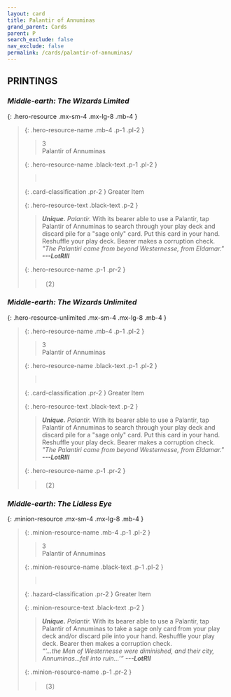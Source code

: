 ```yaml
---
layout: card
title: Palantir of Annuminas
grand_parent: Cards
parent: P
search_exclude: false
nav_exclude: false
permalink: /cards/palantir-of-annuminas/
---
```


## PRINTINGS


### _Middle-earth: The Wizards Limited_

{: .hero-resource .mx-sm-4 .mx-lg-8 .mb-4 }
> {: .hero-resource-name .mb-4 .p-1 .pl-2 }
> > <div class="card-mp">3</div>
> > <div class="card-name">Palantir of Annuminas</div>
>
> {: .hero-resource-name .black-text .p-1 .pl-2 }
> > &nbsp;
>
> {: .card-classification .pr-2 }
> Greater Item
>
> {: .hero-resource-text .black-text .p-2 }
> > _**Unique.**_ _Palantir._ With its bearer able to use a Palantir, tap Palantir of Annuminas to search through your play deck and discard pile for a "sage only" card. Put this card in your hand. Reshuffle your play deck. Bearer makes a corruption check. <br>_"The Palantiri came from beyond Westernesse, from Eldamar."_ ***---LotRIII*** 
> 
> {: .hero-resource-name .p-1 .pr-2 }
> > <div class="card-shield"></div>
> > <div class="card-corruption">〔2〕</div>

### _Middle-earth: The Wizards Unlimited_

{: .hero-resource-unlimited .mx-sm-4 .mx-lg-8 .mb-4 }
> {: .hero-resource-name .mb-4 .p-1 .pl-2 }
> > <div class="card-mp">3</div>
> > <div class="card-name">Palantir of Annuminas</div>
>
> {: .hero-resource-name .black-text .p-1 .pl-2 }
> > &nbsp;
>
> {: .card-classification .pr-2 }
> Greater Item
>
> {: .hero-resource-text .black-text .p-2 }
> > _**Unique.**_ _Palantir._ With its bearer able to use a Palantir, tap Palantir of Annuminas to search through your play deck and discard pile for a "sage only" card. Put this card in your hand. Reshuffle your play deck. Bearer makes a corruption check. <br>_"The Palantiri came from beyond Westernesse, from Eldamar."_ ***---LotRIII*** 
> 
> {: .hero-resource-name .p-1 .pr-2 }
> > <div class="card-shield"></div>
> > <div class="card-corruption">〔2〕</div>

### _Middle-earth: The Lidless Eye_

{: .minion-resource .mx-sm-4 .mx-lg-8 .mb-4 }
> {: .minion-resource-name .mb-4 .p-1 .pl-2 }
> > <div class="hazard-mp">3</div>
> > <div class="card-name">Palantir of Annuminas</div>
>
> {: .minion-resource-name .black-text .p-1 .pl-2 }
> > &nbsp;
>
> {: .hazard-classification .pr-2 }
> Greater Item
>
> {: .minion-resource-text .black-text .p-2 }
> > _**Unique.**_ _Palantir._ With its bearer able to use a Palantir, tap Palantir of Annuminas to take a sage only card from your play deck and/or discard pile into your hand. Reshuffle your play deck. Bearer then makes a corruption check. <br>_“‘...the Men of Westernesse were diminished, and their city, Annuminas...fell into ruin...’”_ ***---LotRII*** 
> 
> {: .minion-resource-name .p-1 .pr-2 }
> > <div class="card-shield"></div>
> > <div class="card-corruption-white">〔3〕</div>
